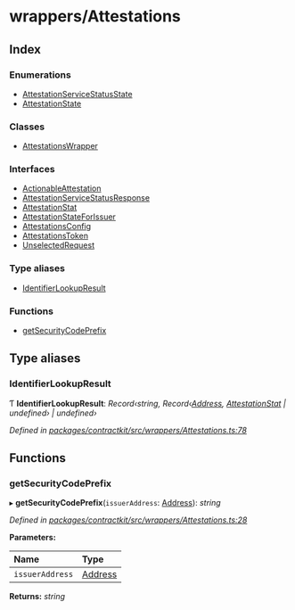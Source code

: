 # wrappers/Attestations

## Index

### Enumerations

* [AttestationServiceStatusState]()
* [AttestationState]()

### Classes

* [AttestationsWrapper]()

### Interfaces

* [ActionableAttestation]()
* [AttestationServiceStatusResponse]()
* [AttestationStat]()
* [AttestationStateForIssuer]()
* [AttestationsConfig]()
* [AttestationsToken]()
* [UnselectedRequest]()

### Type aliases

* [IdentifierLookupResult](_wrappers_attestations_.md#identifierlookupresult)

### Functions

* [getSecurityCodePrefix](_wrappers_attestations_.md#getsecuritycodeprefix)

## Type aliases

### IdentifierLookupResult

Ƭ **IdentifierLookupResult**: _Record‹string, Record‹_[_Address_](_base_.md#address)_,_ [_AttestationStat_]() _\| undefined› \| undefined›_

_Defined in_ [_packages/contractkit/src/wrappers/Attestations.ts:78_](https://github.com/celo-org/celo-monorepo/blob/master/packages/contractkit/src/wrappers/Attestations.ts#L78)

## Functions

### getSecurityCodePrefix

▸ **getSecurityCodePrefix**\(`issuerAddress`: [Address](_base_.md#address)\): _string_

_Defined in_ [_packages/contractkit/src/wrappers/Attestations.ts:28_](https://github.com/celo-org/celo-monorepo/blob/master/packages/contractkit/src/wrappers/Attestations.ts#L28)

**Parameters:**

| Name | Type |
| :--- | :--- |
| `issuerAddress` | [Address](_base_.md#address) |

**Returns:** _string_

